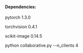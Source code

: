#### Dependencies:

pytorch 1.3.0

torchvision 0.4.1

scikit-image 0.14.5

python collaborative.py --n_clients 4
